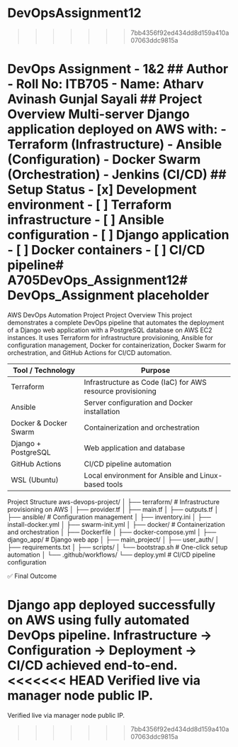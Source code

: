 
# DevOpsAssignment12
>>>>>>> 7bb4356f92ed434dd8d159a410a07063ddc9815a
# DevOps Assignment - 1&2 ## Author - Roll No: ITB705 - Name: Atharv Avinash Gunjal Sayali ## Project Overview Multi-server Django application deployed on AWS with: - Terraform (Infrastructure) - Ansible (Configuration) - Docker Swarm (Orchestration) - Jenkins (CI/CD) ## Setup Status - [x] Development environment - [ ] Terraform infrastructure - [ ] Ansible configuration - [ ] Django application - [ ] Docker containers - [ ] CI/CD pipeline# A705DevOps_Assignment12# DevOps_Assignment placeholder

AWS DevOps Automation Project
Project Overview
This project demonstrates a complete DevOps pipeline that automates the deployment of a Django web application with a PostgreSQL database on AWS EC2 instances.
It uses Terraform for infrastructure provisioning, Ansible for configuration management, Docker for containerization, Docker Swarm for orchestration, and GitHub Actions for CI/CD automation.

| Tool / Technology         | Purpose                                                    |
| ------------------------- | ---------------------------------------------------------- |
| Terraform                 | Infrastructure as Code (IaC) for AWS resource provisioning |
| Ansible                   | Server configuration and Docker installation               |
| Docker & Docker Swarm     | Containerization and orchestration                         |
| Django + PostgreSQL       | Web application and database                               |
| GitHub Actions            | CI/CD pipeline automation                                  |
| WSL (Ubuntu)              | Local environment for Ansible and Linux-based tools        |

Project Structure
aws-devops-project/
│
├── terraform/              # Infrastructure provisioning on AWS
│   ├── provider.tf
│   ├── main.tf
│   ├── outputs.tf
│
├── ansible/                # Configuration management
│   ├── inventory.ini
│   ├── install-docker.yml
│   ├── swarm-init.yml
│
├── docker/                 # Containerization and orchestration
│   ├── Dockerfile
│   ├── docker-compose.yml
│
├── django_app/             # Django web app
│   ├── main_project/
│   ├── user_auth/
│   ├── requirements.txt
│
├── scripts/
│   └── bootstrap.sh        # One-click setup automation
│
└── .github/workflows/
    └── deploy.yml          # CI/CD pipeline configuration


✅ Final Outcome

Django app deployed successfully on AWS using fully automated DevOps pipeline.
Infrastructure → Configuration → Deployment → CI/CD achieved end-to-end.
<<<<<<< HEAD
Verified live via manager node public IP.
=======
Verified live via manager node public IP.
>>>>>>> 7bb4356f92ed434dd8d159a410a07063ddc9815a
